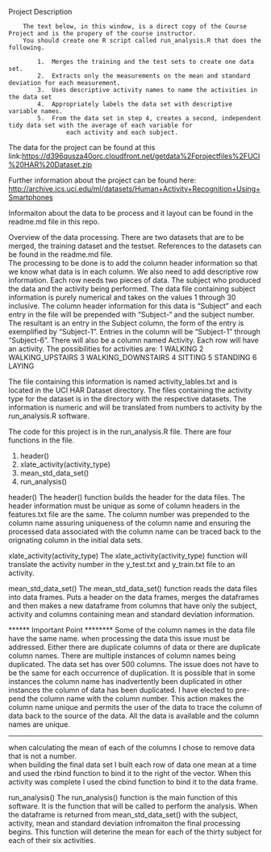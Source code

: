 Project Description


        The text below, in this window, is a direct copy of the Course Project and is the propery of the course instructor.  
        You should create one R script called run_analysis.R that does the following. 

            1.  Merges the training and the test sets to create one data set.
            2.  Extracts only the measurements on the mean and standard deviation for each measurement. 
            3.  Uses descriptive activity names to name the activities in the data set
            4.  Appropriately labels the data set with descriptive variable names. 
            5.  From the data set in step 4, creates a second, independent tidy data set with the average of each variable for
                    each activity and each subject.

The data for the project can be found at this link:https://d396qusza40orc.cloudfront.net/getdata%2Fprojectfiles%2FUCI%20HAR%20Dataset.zip

Further information about the project can be found here:
    http://archive.ics.uci.edu/ml/datasets/Human+Activity+Recognition+Using+Smartphones 


Informaiton about the data to be process and it layout can be found in the readme.md file in this repo.


Overview of the data processing.
There are two datasets that are to be merged, the training dataset and the testset.  References to the datasets can be found in the readme.md file.  
The processing to be done is to add the column header information so that we know what data is in each column.  We also need to add descriptive row information.  Each row needs two pieces of data.  The subject who produced the data and the activity being performed. The data file containing subject information is purely numerical and takes on the values 1 through 30 inclusive.  The column header information for this data is “Subject” and each entry in the file will be prepended with “Subject-“ and the subject number.  The resultant is an entry in the Subject column, the form of the entry is exemplified by “Subject-1”.  Entries in the column will be “Subject-1” through “Subject-6”.
There will also be a column named Activity.  Each row will have an activity.  The possibilities for activities are: 
1 WALKING
2 WALKING_UPSTAIRS
3 WALKING_DOWNSTAIRS
4 SITTING
5 STANDING
6 LAYING

The file containing this information is named activity_lables.txt and is located in the UCI HAR Dataset directory. 
The files containing the activity type for the dataset is in the directory with the respective datasets.  The information is numeric and will be translated from numbers to activity by the run_analysis.R software.  

The code for this project is in the run_analysis.R file. There are four functions in the file.
1) header() 
2) xlate_activity(activity_type) 
3) mean_std_data_set() 
4) run_analysis()

header() The header() function builds the header for the data files. The header information must be unique as some of column headers in the features.txt file are the same. The column number was prepended to the column name assuring uniqueness of the column name and ensuring the processed data associated with the column name can be traced back to the orignating column in the initial data sets.

xlate_activity(activity_type) The xlate_activity(activity_type) function will translate the activity number in the y_test.txt and y_train.txt file to an activity.

mean_std_data_set() The mean_std_data_set() function reads the data files into data frames. Puts a header on the data frames, merges the dataframes and then makes a new dataframe from columns that have only the subject, activity and columns containing mean and standard deviation information.

******  Important Point  ********
Some of the column names in the data file have the same name.  when processing the data this issue must be addressed. Either there are duplicate columns of data or there are duplicate column names.  There are multiple instances of column names being duplicated.  The data set has over 500 columns.  The issue does not have to be the same for each occurrence of duplication. It is possible that in some instances the column name has inadvertently been duplicated in other instances the column of data has been duplicated.  I have elected to pre-pend the column name with the column number.  This action makes the column name unique and permits the user of the data to trace the column of data back to the source of the data.  All the data is available and the column names are unique.  

*************************

when calculating the mean of each of the columns I chose to remove data that is not a number.  
when building the final data set I built each row of data one mean at a time and used the rbind function to bind it to the right of the vector.  When this activity was complete I used the cbind function to bind it to the data frame. 



run_analysis() The run_analysis() function is the main function of this software. It is the function that will be called to perform the analysis. When the dataframe is returned from mean_std_data_set() with the subject, activity, mean and standard deviation infromaiton the final processing begins. This function will deterine the mean for each of the thirty subject for each of their six activities.





